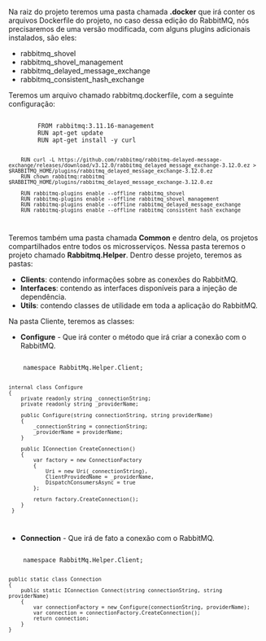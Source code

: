 Na raiz do projeto teremos uma pasta chamada **.docker** que irá conter os arquivos Dockerfile do projeto, no caso dessa edição do RabbitMQ, nós precisaremos de uma versão modificada, com alguns plugins adicionais instalados, são eles:

- rabbitmq_shovel
- rabbitmq_shovel_management
- rabbitmq_delayed_message_exchange
- rabbitmq_consistent_hash_exchange


Teremos um arquivo chamado rabbitmq.dockerfile, com a seguinte configuração:

<code>
		FROM rabbitmq:3.11.16-management
		RUN apt-get update
		RUN apt-get install -y curl

		RUN curl -L https://github.com/rabbitmq/rabbitmq-delayed-message-exchange/releases/download/v3.12.0/rabbitmq_delayed_message_exchange-3.12.0.ez > $RABBITMQ_HOME/plugins/rabbitmq_delayed_message_exchange-3.12.0.ez
		RUN chown rabbitmq:rabbitmq $RABBITMQ_HOME/plugins/rabbitmq_delayed_message_exchange-3.12.0.ez

		RUN rabbitmq-plugins enable --offline rabbitmq_shovel
		RUN rabbitmq-plugins enable --offline rabbitmq_shovel_management
		RUN rabbitmq-plugins enable --offline rabbitmq_delayed_message_exchange
		RUN rabbitmq-plugins enable --offline rabbitmq_consistent_hash_exchange
</code>

Teremos também uma pasta chamada **Common** e dentro dela, os projetos compartilhados entre todos os microsserviços. Nessa pasta teremos o projeto chamado **Rabbitmq.Helper**. Dentro desse projeto, teremos as pastas:

- **Clients**: contendo informações sobre as conexões do RabbitMQ.
- **Interfaces**: contendo as interfaces disponíveis para a injeção de dependência.
- **Utils**: contendo classes de utilidade em toda a aplicação do RabbitMQ.

Na pasta Cliente, teremos as classes:

- **Configure** - Que irá conter o método que irá criar a conexão com o RabbitMQ.

<code>
	namespace RabbitMq.Helper.Client;

	internal class Configure
	{
	    private readonly string _connectionString;
	    private readonly string _providerName;
	
	    public Configure(string connectionString, string providerName)
	    {
	        _connectionString = connectionString;
	        _providerName = providerName;
	    }
	
	    public IConnection CreateConnection()
	    {
	        var factory = new ConnectionFactory
	        {
	            Uri = new Uri(_connectionString),
	            ClientProvidedName = _providerName,
	            DispatchConsumersAsync = true
	        };
	
	        return factory.CreateConnection();
	    }
	 }
</code>


- **Connection** - Que irá de fato a conexão com o RabbitMQ.

<code>
	namespace RabbitMq.Helper.Client;
	
	public static class Connection
	{
	    public static IConnection Connect(string connectionString, string providerName)
	    {
	        var connectionFactory = new Configure(connectionString, providerName);
	        var connection = connectionFactory.CreateConnection();
	        return connection;
	    }
	}
</code>


















































